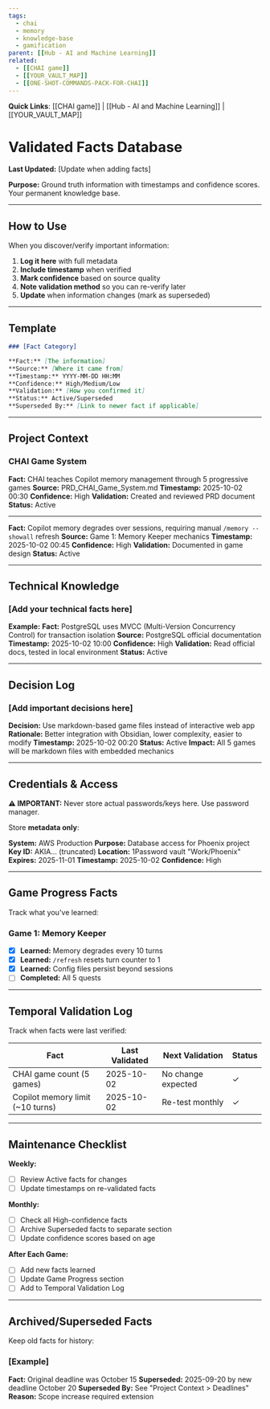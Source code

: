 ```yaml
---
tags:
  - chai
  - memory
  - knowledge-base
  - gamification
parent: [[Hub - AI and Machine Learning]]
related:
  - [[CHAI game]]
  - [[YOUR_VAULT_MAP]]
  - [[ONE-SHOT-COMMANDS-PACK-FOR-CHAI]]
---
```


**Quick Links**: [[CHAI game]] | [[Hub - AI and Machine Learning]] | [[YOUR_VAULT_MAP]]

# Validated Facts Database

**Last Updated:** [Update when adding facts]

**Purpose:** Ground truth information with timestamps and confidence scores. Your permanent knowledge base.

---

## How to Use

When you discover/verify important information:

1. **Log it here** with full metadata
2. **Include timestamp** when verified
3. **Mark confidence** based on source quality
4. **Note validation method** so you can re-verify later
5. **Update** when information changes (mark as superseded)

---

## Template

```markdown
### [Fact Category]

**Fact:** [The information]
**Source:** [Where it came from]
**Timestamp:** YYYY-MM-DD HH:MM
**Confidence:** High/Medium/Low
**Validation:** [How you confirmed it]
**Status:** Active/Superseded
**Superseded By:** [Link to newer fact if applicable]
```

---

## Project Context

### CHAI Game System

**Fact:** CHAI teaches Copilot memory management through 5 progressive games
**Source:** PRD_CHAI_Game_System.md
**Timestamp:** 2025-10-02 00:30
**Confidence:** High
**Validation:** Created and reviewed PRD document
**Status:** Active

---

**Fact:** Copilot memory degrades over sessions, requiring manual `/memory --showall` refresh
**Source:** Game 1: Memory Keeper mechanics
**Timestamp:** 2025-10-02 00:45
**Confidence:** High
**Validation:** Documented in game design
**Status:** Active

---

## Technical Knowledge

### [Add your technical facts here]

**Example:**
**Fact:** PostgreSQL uses MVCC (Multi-Version Concurrency Control) for transaction isolation
**Source:** PostgreSQL official documentation
**Timestamp:** 2025-10-02 10:00
**Confidence:** High
**Validation:** Read official docs, tested in local environment
**Status:** Active

---

## Decision Log

### [Add important decisions here]

**Decision:** Use markdown-based game files instead of interactive web app
**Rationale:** Better integration with Obsidian, lower complexity, easier to modify
**Timestamp:** 2025-10-02 00:20
**Status:** Active
**Impact:** All 5 games will be markdown files with embedded mechanics

---

## Credentials & Access

**⚠ IMPORTANT:** Never store actual passwords/keys here. Use password manager.

Store **metadata only**:

**System:** AWS Production
**Purpose:** Database access for Phoenix project
**Key ID:** AKIA... (truncated)
**Location:** 1Password vault "Work/Phoenix"
**Expires:** 2025-11-01
**Timestamp:** 2025-10-02
**Confidence:** High

---

## Game Progress Facts

Track what you've learned:

### Game 1: Memory Keeper

- [x] **Learned:** Memory degrades every 10 turns
- [x] **Learned:** `/refresh` resets turn counter to 1
- [x] **Learned:** Config files persist beyond sessions
- [ ] **Completed:** All 5 quests

---

## Temporal Validation Log

Track when facts were last verified:

| Fact | Last Validated | Next Validation | Status |
|------|----------------|-----------------|--------|
| CHAI game count (5 games) | 2025-10-02 | No change expected | ✓ |
| Copilot memory limit (~10 turns) | 2025-10-02 | Re-test monthly | ✓ |

---

## Maintenance Checklist

**Weekly:**
- [ ] Review Active facts for changes
- [ ] Update timestamps on re-validated facts

**Monthly:**
- [ ] Check all High-confidence facts
- [ ] Archive Superseded facts to separate section
- [ ] Update confidence scores based on age

**After Each Game:**
- [ ] Add new facts learned
- [ ] Update Game Progress section
- [ ] Add to Temporal Validation Log

---

## Archived/Superseded Facts

Keep old facts for history:

### [Example]
**Fact:** Original deadline was October 15
**Superseded:** 2025-09-20 by new deadline October 20
**Superseded By:** See "Project Context > Deadlines"
**Reason:** Scope increase required extension
